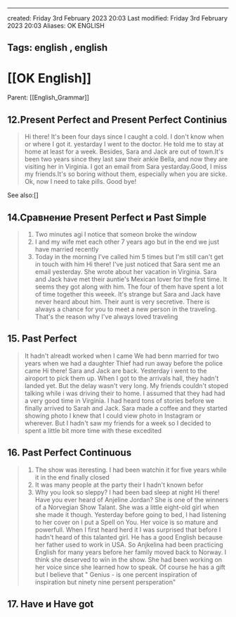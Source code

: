 

---
created: Friday 3rd February 2023 20:03
Last modified: Friday 3rd February 2023 20:03
Aliases: OK ENGLISH

Tags: english ,  english
---

# [[OK English]]

Parent: [[English_Grammar]]

## 12.Present Perfect and Present Perfect Continius

>Hi there!
>It's been four days since I caught a cold. I don't know when or where I got it. yestarday I went to the doctor. He told me to stay at home at least for a week. Besides, Sara and Jack are out of town.It's been two years since they last saw their ankie Bella, and now they are visiting her in Virginia. I got an email from Sara yestarday.Good, I miss my friends.It's so boring without them, especially when you are sicke. Ok, now I need to take pills. Good bye!

See also:[]

## 14.Сравнение Present Perfect и Past Simple

>1. Two minutes agi I notice that someon broke the window
>2. I and my wife met each other 7 years ago but in the end we just have married recently
>3. Today in the morning I've called him 5 times but I'm still can't get in touch with him
>Hi there! I've just noticed that Sara sent me an email yesterday. She wrote about her vacation in Virginia. Sara and Jack have met their auntie's Mexican lover for the first time. It seems they got along with him. The four of them have spent a lot of time together this weeek. It's strange but Sara and Jack have never heard about him. Their aunt is very secretive.
>There is always a chance for you to meet a new person in the traveling. That's the reason why I've always loved traveling

## 15. Past Perfect

>It hadn't alreadt worked when I came
>We had benn married for two years when we had a daughter
>Thief had run away before the police came
>Hi there! Sara and Jack are back. Yesterday i went to the airoport to pick them up.
>When I got to the arrivals hall, they hadn't landed yet. But the delay wasn't  very long.
>My friends couldn't stoped talking while i was driving their to home. I assumed that they had had a very good time in Virginia. I had heard tons of stories before we finally arrived to Sarah and Jack. Sara made a coffee and they started showing photo
>I knew that I could view photo in Instagram or wherever. But I hadn't saw my friends for a week so I decided to spent a little bit more time with these excedited  

## 16. Past Perfect Continuous

>1. The show was iteresting. I had been watchin it for five years while it in the end finally closed
>2. It was many people at the party their I hadn't known befor
>3. Why you look so sleppy? I had been bad sleep at night
>Hi there! Have you ever heard of Anjeline Jordan? She is one of the winners of a Norvegian Show Talant. She was a little eight-old girl when she made it though. Yesterday before going to bed, I had listening to her cover on I put a Spell on You. Her voice is so mature and powerfull. When I first heard herd it I was surprised that before I hadn't heard of this talanted girl. He has a good English because her father used to work in USA. So Anjkelina had been practicing English for many years before her family moved back to Norway. I think she deserved to win in the show. She had been working on her voice since she learned how to speak. Of course he has a gift but I believe that " Genius - is one percent inspiration of inspiration but ninety nine persent  persperation"

## 17. Have и Have got

